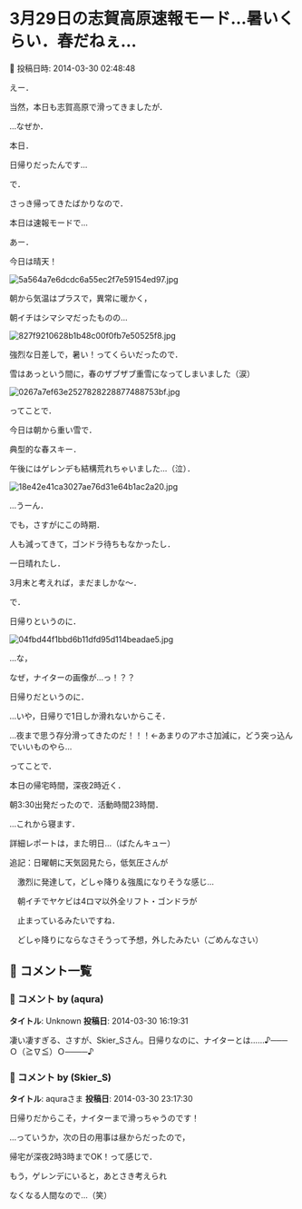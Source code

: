 # 3月29日の志賀高原速報モード…暑いくらい．春だねぇ…

📅 投稿日時: 2014-03-30 02:48:48

えー．


当然，本日も志賀高原で滑ってきましたが．





…なぜか．


本日．


日帰りだったんです…





で．


さっき帰ってきたばかりなので．


本日は速報モードで…





あー．


今日は晴天！




![5a564a7e6dcdc6a55ec2f7e59154ed97.jpg](images/5a564a7e6dcdc6a55ec2f7e59154ed97.jpg)




朝から気温はプラスで，異常に暖かく，


朝イチはシマシマだったものの…




![827f9210628b1b48c00f0fb7e50525f8.jpg](images/827f9210628b1b48c00f0fb7e50525f8.jpg)




強烈な日差しで，暑い！ってくらいだったので．


雪はあっという間に，春のザブザブ重雪になってしまいました（涙）




![0267a7ef63e2527828228877488753bf.jpg](images/0267a7ef63e2527828228877488753bf.jpg)




ってことで．


今日は朝から重い雪で．


典型的な春スキー．


午後にはゲレンデも結構荒れちゃいました…（泣）．




![18e42e41ca3027ae76d31e64b1ac2a20.jpg](images/18e42e41ca3027ae76d31e64b1ac2a20.jpg)




…うーん．


でも，さすがにこの時期．


人も減ってきて，ゴンドラ待ちもなかったし．


一日晴れたし．


3月末と考えれば，まだましかな～．





で．


日帰りというのに．




![04fbd44f1bbd6b11dfd95d114beadae5.jpg](images/04fbd44f1bbd6b11dfd95d114beadae5.jpg)




…な，


なぜ，ナイターの画像が…っ！？？





日帰りだというのに．


…いや，日帰りで1日しか滑れないからこそ．


…夜まで思う存分滑ってきたのだ！！！←あまりのアホさ加減に，どう突っ込んでいいものやら…





ってことで．


本日の帰宅時間，深夜2時近く．


朝3:30出発だったので．活動時間23時間．


…これから寝ます．


詳細レポートは，また明日…（ばたんキュー）





追記：日曜朝に天気図見たら，低気圧さんが


　激烈に発達して，どしゃ降り＆強風になりそうな感じ…


　朝イチでヤケビは4ロマ以外全リフト・ゴンドラが


　止まっているみたいですね．


　どしゃ降りにならなさそうって予想，外したみたい（ごめんなさい）

## 💬 コメント一覧

### 💬 コメント by (aqura)
**タイトル**: Unknown
**投稿日**: 2014-03-30 16:19:31

凄い凄すぎる、さすが、Skier_Sさん。日帰りなのに、ナイターとは……♪───Ｏ（≧∇≦）Ｏ────♪

### 💬 コメント by (Skier_S)
**タイトル**: aquraさま
**投稿日**: 2014-03-30 23:17:30

日帰りだからこそ，ナイターまで滑っちゃうのです！

…っていうか，次の日の用事は昼からだったので，

帰宅が深夜2時3時までOK！って感じで．

もう，ゲレンデにいると，あとさき考えられ

なくなる人間なので…（笑）

